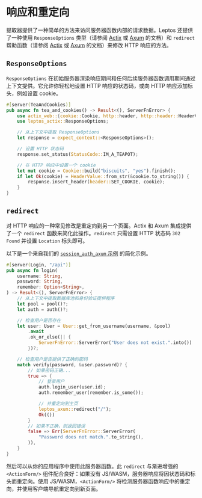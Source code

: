 # 响应和重定向

提取器提供了一种简单的方法来访问服务器函数内部的请求数据。Leptos 还提供了一种使用 `ResponseOptions` 类型（请参阅 [Actix](https://docs.rs/leptos_actix/latest/leptos_actix/struct.ResponseOptions.html) 或 [Axum](https://docs.rs/leptos_axum/latest/leptos_axum/struct.ResponseOptions.html) 的文档）和 `redirect` 帮助函数（请参阅 [Actix](https://docs.rs/leptos_actix/latest/leptos_actix/fn.redirect.html) 或 [Axum](https://docs.rs/leptos_axum/latest/leptos_axum/fn.redirect.html) 的文档）来修改 HTTP 响应的方法。

## `ResponseOptions`

`ResponseOptions` 在初始服务器渲染响应期间和任何后续服务器函数调用期间通过上下文提供。它允许你轻松地设置 HTTP 响应的状态码，或向 HTTP 响应添加标头，例如设置 cookie。

```rust
#[server(TeaAndCookies)]
pub async fn tea_and_cookies() -> Result<(), ServerFnError> {
	use actix_web::{cookie::Cookie, http::header, http::header::HeaderValue};
	use leptos_actix::ResponseOptions;

	// 从上下文中提取 ResponseOptions
	let response = expect_context::<ResponseOptions>();

	// 设置 HTTP 状态码
	response.set_status(StatusCode::IM_A_TEAPOT);

	// 在 HTTP 响应中设置一个 cookie
	let mut cookie = Cookie::build("biscuits", "yes").finish();
	if let Ok(cookie) = HeaderValue::from_str(&cookie.to_string()) {
		response.insert_header(header::SET_COOKIE, cookie);
	}
}
```

## `redirect`

对 HTTP 响应的一种常见修改是重定向到另一个页面。Actix 和 Axum 集成提供了一个 `redirect` 函数来简化此操作。`redirect` 只需设置 HTTP 状态码 `302 Found` 并设置 `Location` 标头即可。

以下是一个来自我们的 [`session_auth_axum` 示例](https://github.com/leptos-rs/leptos/blob/a5f73b441c079f9138102b3a7d8d4828f045448c/examples/session_auth_axum/src/auth.rs#L154-L181) 的简化示例。

```rust
#[server(Login, "/api")]
pub async fn login(
    username: String,
    password: String,
    remember: Option<String>,
) -> Result<(), ServerFnError> {
	// 从上下文中提取数据库池和身份验证提供程序
    let pool = pool()?;
    let auth = auth()?;

	// 检查用户是否存在
    let user: User = User::get_from_username(username, &pool)
        .await
        .ok_or_else(|| {
            ServerFnError::ServerError("User does not exist.".into())
        })?;

	// 检查用户是否提供了正确的密码
    match verify(password, &user.password)? {
		// 如果密码正确...
        true => {
			// 登录用户
            auth.login_user(user.id);
            auth.remember_user(remember.is_some());

			// 并重定向到主页
            leptos_axum::redirect("/");
            Ok(())
        }
		// 如果不正确，则返回错误
        false => Err(ServerFnError::ServerError(
            "Password does not match.".to_string(),
        )),
    }
}
```

然后可以从你的应用程序中使用此服务器函数。此 `redirect` 与渐进增强的 `<ActionForm/>` 组件配合良好：如果没有 JS/WASM，服务器响应将因状态码和标头而重定向。使用 JS/WASM，`<ActionForm/>` 将检测服务器函数响应中的重定向，并使用客户端导航重定向到新页面。
